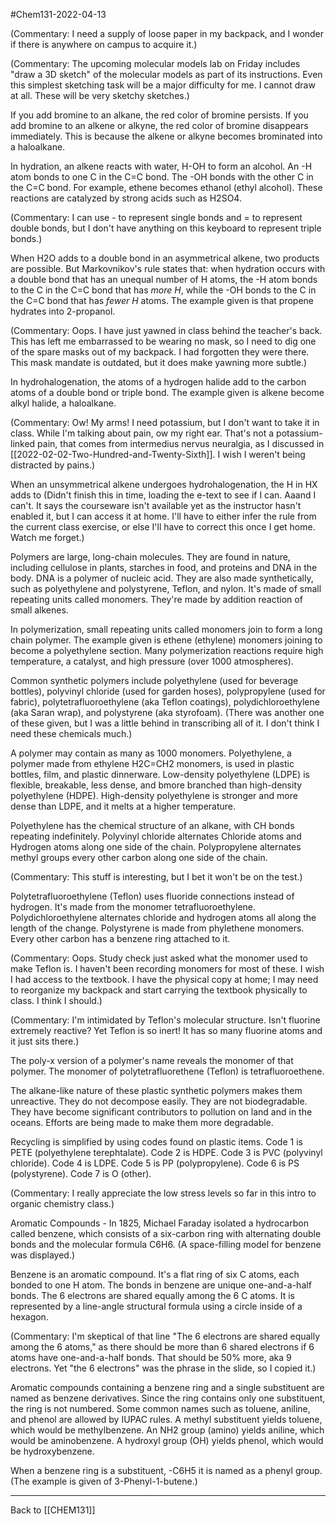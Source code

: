 #Chem131-2022-04-13

(Commentary:  I need a supply of loose paper in my backpack, and I wonder if there is anywhere on campus to acquire it.)

(Commentary:  The upcoming molecular models lab on Friday includes "draw a 3D sketch" of the molecular models as part of its instructions.  Even this simplest sketching task will be a major difficulty for me.  I cannot draw at all.  These will be very sketchy sketches.)

If you add bromine to an alkane, the red color of bromine persists.  If you add bromine to an alkene or alkyne, the red color of bromine disappears immediately.  This is because the alkene or alkyne becomes brominated into a haloalkane.

In hydration, an alkene reacts with water, H-OH to form an alcohol.  An -H atom bonds to one C in the C=C bond.  The -OH bonds with the other C in the C=C bond.  For example, ethene becomes ethanol (ethyl alcohol).  These reactions are catalyzed by strong acids such as H2SO4.

(Commentary:  I can use - to represent single bonds and = to represent double bonds, but I don't have anything on this keyboard to represent triple bonds.)

When H2O adds to a double bond in an asymmetrical alkene, two products are possible.  But Markovnikov's rule states that: when hydration occurs with a double bond that has an unequal number of H atoms, the -H atom bonds to the C in the C=C bond that has *more H*, while the -OH bonds to the C in the C=C bond that has *fewer H* atoms.  The example given is that propene hydrates into 2-propanol.

(Commentary:  Oops.  I have just yawned in class behind the teacher's back.  This has left me embarrassed to be wearing no mask, so I need to dig one of the spare masks out of my backpack.  I had forgotten they were there.  This mask mandate is outdated, but it does make yawning more subtle.)

In hydrohalogenation, the atoms of a hydrogen halide add to the carbon atoms of a double bond or triple bond.  The example given is alkene become alkyl halide, a haloalkane.

(Commentary:  Ow!  My arms!  I need potassium, but I don't want to take it in class.  While I'm talking about pain, ow my right ear.  That's not a potassium-linked pain, that comes from intermedius nervus neuralgia, as I discussed in [[2022-02-02-Two-Hundred-and-Twenty-Sixth]].  I wish I weren't being distracted by pains.)

When an unsymmetrical alkene undergoes hydrohalogenation, the H in HX adds to (Didn't finish this in time, loading the e-text to see if I can.  Aaand I can't.  It says the courseware isn't available yet as the instructor hasn't enabled it, but I can access it at home.  I'll have to either infer the rule from the current class exercise, or else I'll have to correct this once I get home.  Watch me forget.)

Polymers are large, long-chain molecules.  They are found in nature, including cellulose in plants, starches in food, and proteins and DNA in the body.  DNA is a polymer of nucleic acid.  They are also made synthetically, such as polyethylene and polystyrene, Teflon, and nylon.  It's made of small repeating units called monomers.  They're made by addition reaction of small alkenes.

In polymerization, small repeating units called monomers join to form a long chain polymer.  The example given is ethene (ethylene) monomers joining to become a polyethylene section.  Many polymerization reactions require high temperature, a catalyst, and high pressure (over 1000 atmospheres).

Common synthetic polymers include polyethylene (used for beverage bottles), polyvinyl chloride (used for garden hoses), polypropylene (used for fabric), polytetrafluoroethylene (aka Teflon coatings), polydichloroethylene (aka Saran wrap), and polystyrene (aka styrofoam).  (There was another one of these given, but I was a little behind in transcribing all of it.  I don't think I need these chemicals much.)

A polymer may contain as many as 1000 monomers.  Polyethylene, a polymer made from ethylene H2C=CH2 monomers, is used in plastic bottles, film, and plastic dinnerware.  Low-density polyethylene (LDPE) is flexible, breakable, less dense, and bmore branched than high-density polyethylene (HDPE).  High-density polyethylene is stronger and more dense than LDPE, and it melts at a higher temperature.

Polyethylene has the chemical structure of an alkane, with CH bonds repeating indefinitely.  Polyvinyl chloride alternates Chloride atoms and Hydrogen atoms along one side of the chain.  Polypropylene alternates methyl groups every other carbon along one side of the chain.

(Commentary:  This stuff is interesting, but I bet it won't be on the test.)

Polytetrafluoroethylene (Teflon) uses fluoride connections instead of hydrogen.   It's made from the monomer tetrafluoroethylene.  Polydichloroethylene alternates chloride and hydrogen atoms all along the length of the change.  Polystyrene is made from phylethene monomers.  Every other carbon has a benzene ring attached to it.

(Commentary:  Oops.  Study check just asked what the monomer used to make Teflon is.  I haven't been recording monomers for most of these.  I wish I had access to the textbook.  I have the physical copy at home; I may need to reorganize my backpack and start carrying the textbook physically to class.  I think I should.)

(Commentary:  I'm intimidated by Teflon's molecular structure.  Isn't fluorine extremely reactive?  Yet Teflon is so inert!  It has so many fluorine atoms and it just sits there.)

The poly-x version of a polymer's name reveals the monomer of that polymer.  The monomer of polytetrafluorethene (Teflon) is tetrafluoroethene.

The alkane-like nature of these plastic synthetic polymers makes them unreactive.  They do not decompose easily.  They are not biodegradable.  They have become significant contributors to pollution on land and in the oceans.  Efforts are being made to make them more degradable.

Recycling is simplified by using codes found on plastic items.  Code 1 is PETE (polyethylene terephtalate).   Code 2 is HDPE.  Code 3 is PVC (polyvinyl chloride).  Code 4 is LDPE.  Code 5 is PP (polypropylene).  Code 6 is PS (polystyrene).  Code 7 is O (other).

(Commentary:  I really appreciate the low stress levels so far in this intro to organic chemistry class.)

Aromatic Compounds - In 1825, Michael Faraday isolated a hydrocarbon called benzene, which consists of a six-carbon ring with alternating double bonds and the molecular formula C6H6.  (A space-filling model for benzene was displayed.)

Benzene is an aromatic compound.  It's a flat ring of six C atoms, each bonded to one H atom.  The bonds in benzene are unique one-and-a-half bonds.  The 6 electrons are shared equally among the 6 C atoms.  It is represented by a line-angle structural formula using a circle inside of a hexagon.

(Commentary: I'm skeptical of that line "The 6 electrons are shared equally among the 6 atoms," as there should be more than 6 shared electrons if 6 atoms have one-and-a-half bonds.  That should be 50% more, aka 9 electrons.  Yet "the 6 electrons" was the phrase in the slide, so I copied it.)

Aromatic compounds containing a benzene ring and a single substituent are named as benzene derivatives.  Since the ring contains only one substituent, the ring is not numbered.  Some common names such as toluene, aniline, and phenol are allowed by IUPAC rules.  A methyl substituent yields toluene, which would be methylbenzene.  An NH2 group (amino) yields aniline, which would be aminobenzene.  A hydroxyl group (OH) yields phenol, which would be hydroxybenzene.

When a benzene ring is a substituent, -C6H5 it is named as a phenyl group.  (The example is given of 3-Phenyl-1-butene.)

---
Back to [[CHEM131]]